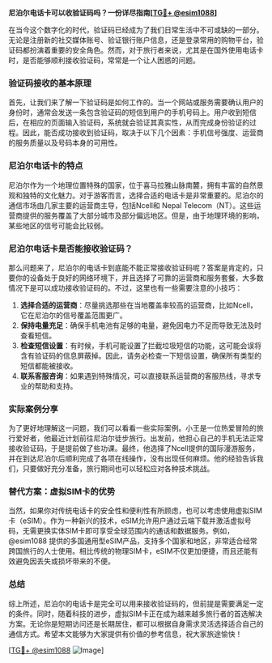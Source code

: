 **尼泊尔电话卡可以收验证码吗？一份详尽指南[[TG💪+ @esim1088](https://t.me/s/esim1088)]**

在当今这个数字化的时代，验证码已经成为了我们日常生活中不可或缺的一部分。无论是注册新的社交媒体账号、验证银行账户信息，还是登录常用的购物平台，验证码都扮演着重要的安全角色。然而，对于旅行者来说，尤其是在国外使用电话卡时，是否能够顺利接收验证码，常常是一个让人困惑的问题。

### 验证码接收的基本原理

首先，让我们来了解一下验证码是如何工作的。当一个网站或服务需要确认用户的身份时，通常会发送一条包含验证码的短信到用户的手机号码上。用户收到短信后，在相应的页面输入验证码，系统就会验证其真实性，从而完成身份验证的过程。因此，能否成功接收到验证码，取决于以下几个因素：手机信号强度、运营商的服务质量以及号码本身的可用性。

### 尼泊尔电话卡的特点

尼泊尔作为一个地理位置特殊的国家，位于喜马拉雅山脉南麓，拥有丰富的自然景观和独特的文化魅力。对于游客而言，选择合适的电话卡是非常重要的。尼泊尔的通信市场由几家主要的运营商主导，包括Ncell和 Nepal Telecom（NT）。这些运营商提供的服务覆盖了大部分城市及部分偏远地区。但是，由于地理环境的影响，某些地区的信号可能会比较弱。

### 尼泊尔电话卡是否能接收验证码？

那么问题来了，尼泊尔的电话卡到底能不能正常接收验证码呢？答案是肯定的，只要你的设备处于良好的网络环境下，并且选择了可靠的运营商和服务套餐，大多数情况下是可以成功接收验证码的。不过，这里也有一些需要注意的小技巧：

1. **选择合适的运营商**：尽量挑选那些在当地覆盖率较高的运营商，比如Ncell，它在尼泊尔的信号覆盖范围更广。
2. **保持电量充足**：确保手机电池有足够的电量，避免因电力不足而导致无法及时查看短信。
3. **检查短信设置**：有时候，手机可能设置了拦截垃圾短信的功能，这可能会误将含有验证码的信息屏蔽掉。因此，请务必检查一下短信设置，确保所有类型的短信都能被接收。
4. **联系客服咨询**：如果遇到特殊情况，可以直接联系运营商的客服热线，寻求专业的帮助和支持。

### 实际案例分享

为了更好地理解这一问题，我们可以看看一些实际案例。小王是一位热爱冒险的旅行爱好者，他最近计划前往尼泊尔徒步旅行。出发前，他担心自己的手机无法正常接收验证码，于是提前做了些功课。最终，他选择了Ncell提供的国际漫游服务，并在到达尼泊尔后顺利完成了各项在线操作，没有出现任何麻烦。他的经验告诉我们，只要做好充分准备，旅行期间也可以轻松应对各种技术挑战。

### 替代方案：虚拟SIM卡的优势

当然，如果你对传统电话卡的安全性和便利性有所顾虑，也可以考虑使用虚拟SIM卡（eSIM）。作为一种新兴的技术，eSIM允许用户通过云端下载并激活虚拟号码，无需更换实体SIM卡即可享受全球范围内的通话和数据服务。例如，@esim1088 提供的多国通用型eSIM产品，支持多个国家和地区，非常适合经常跨国旅行的人士使用。相比传统的物理SIM卡，eSIM不仅更加便捷，而且还能有效避免因丢失或损坏带来的不便。

### 总结

综上所述，尼泊尔的电话卡是完全可以用来接收验证码的，但前提是需要满足一定的条件。同时，随着科技的进步，虚拟SIM卡正在成为越来越多旅行者的首选解决方案。无论你是短期访问还是长期居住，都可以根据自身需求灵活选择适合自己的通信方式。希望本文能够为大家提供有价值的参考信息，祝大家旅途愉快！

[[TG💪+ @esim1088](https://t.me/s/esim1088) ![Image](https://i.postimg.cc/4NQfJmqS/Snipaste-2025-05-13-00-14-12.png)]